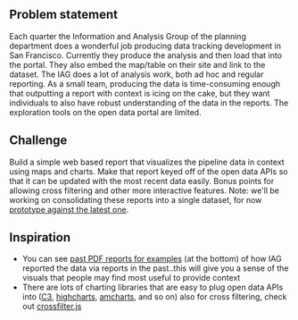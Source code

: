 ## Problem statement
Each quarter the Information and Analysis Group of the planning department does a wonderful job producing data tracking development in San Francisco. Currently they produce the analysis and then load that into the portal. They also embed the map/table on their site and link to the dataset. The IAG does a lot of analysis work, both ad hoc and regular reporting. As a small team, producing the data is time-consuming enough that outputting a report with context is icing on the cake, but they want individuals to also have robust understanding of the data in the reports. The exploration tools on the open data portal are limited.

## Challenge
Build a simple web based report that visualizes the pipeline data in context using maps and charts. Make that report keyed off of the open data APIs so that it can be updated with the most recent data easily. Bonus points for allowing cross filtering and other more interactive features. Note: we'll be working on consolidating these reports into a single dataset, for now [prototype against the latest one](https://data.sfgov.org/Housing-and-Buildings/San-Francisco-Development-Pipeline-2015-Quarter-4/ra2x-jzmk).

## Inspiration
* You can see [past PDF reports for examples](http://www.sf-planning.org/?page=1691) (at the bottom) of how IAG reported the data via reports in the past..this will give you a sense of the visuals that people may find most useful to provide context
* There are lots of charting libraries that are easy to plug open data APIs into ([C3](http://c3js.org), [highcharts](http://www.highcharts.com/), [amcharts](https://www.amcharts.com/), and so on) also for cross filtering, check out [crossfilter.js](http://square.github.io/crossfilter/)
